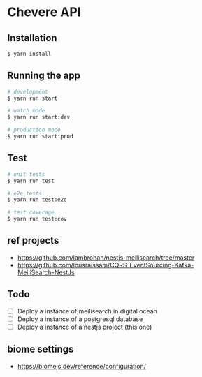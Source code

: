 # Chevere API

## Installation

```bash
$ yarn install
```

## Running the app

```bash
# development
$ yarn run start

# watch mode
$ yarn run start:dev

# production mode
$ yarn run start:prod
```

## Test

```bash
# unit tests
$ yarn run test

# e2e tests
$ yarn run test:e2e

# test coverage
$ yarn run test:cov
```

## ref projects

- https://github.com/lambrohan/nestjs-meilisearch/tree/master
- https://github.com/lousraissam/CQRS-EventSourcing-Kafka-MeiliSearch-NestJs

## Todo

- [ ] Deploy a instance of meilisearch in digital ocean
- [ ] Deploy a instance of a postgresql database
- [ ] Deploy a instance of a nestjs project (this one)

## biome settings

- https://biomejs.dev/reference/configuration/
